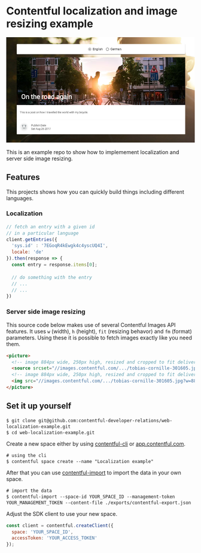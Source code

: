 # Contentful localization and image resizing example

![Screenshot of the site](./screenshot.png)

This is an example repo to show how to implemement localization and server side image resizing.

## Features

This projects shows how you can quickly build things including different languages.

### Localization

```javascript
// fetch an entry with a given id
// in a particular language
client.getEntries({
  'sys.id' : '7EGoqR4kEwgk4c4yscUQ4I',
  locale: 'de'
}).then(response => {
  const entry = response.items[0];

  // do something with the entry
  // ...
  // ...
})
```

### Server side image resizing

This source code below makes use of several Contentful Images API features. It uses `w` (width), `h` (height), `fit` (resizing behavor) and `fm` (format) parameters. Using these it is possible to fetch images exactly like you need them.

```html
<picture>
  <!-- image 884px wide, 250px high, resized and cropped to fit delivered in webp -->
  <source srcset="//images.contentful.com/.../tobias-cornille-301605.jpg?w=884&h=250&fit=fill&fm=webp" type='image/webp'>
  <!-- image 884px wide, 250px high, resized and cropped to fit delivered in jpg -->
  <img src="//images.contentful.com/.../tobias-cornille-301605.jpg?w=884&h=250&fit=fill" role="presentation" alt="">
</picture>
```

## Set it up yourself

```
$ git clone git@github.com:contentful-developer-relations/web-localization-example.git
$ cd web-localization-example.git
```

Create a new space either by using [contentful-cli](https://www.npmjs.com/package/contentful-cli) or [app.contentful.com](https://app.contentful.com).

```
# using the cli
$ contentful space create --name "Localization example"
```

After that you can use [contentful-import](https://www.npmjs.com/package/contentful-import) to import the data in your own space.

```
# import the data
$ contentful-import --space-id YOUR_SPACE_ID --management-token YOUR_MANAGEMENT_TOKEN --content-file ./exports/contentful-export.json
```

Adjust the SDK client to use your new space.

```javascript
const client = contentful.createClient({
  space: 'YOUR_SPACE_ID',
  accessToken: 'YOUR_ACCESS_TOKEN'
});
```
